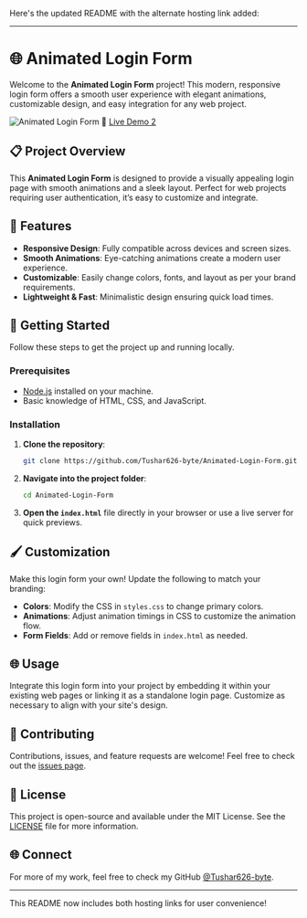 Here's the updated README with the alternate hosting link added:

---

# 🌐 Animated Login Form

Welcome to the **Animated Login Form** project! This modern, responsive login form offers a smooth user experience with elegant animations, customizable design, and easy integration for any web project.

![Animated Login Form](https://github.com/Tushar626-byte/Animated-Login-Form/assets/your-image.png) <!-- Replace with an actual image link if available -->
🔗 [Live Demo 2](https://animated-login-form-two.vercel.app/)

## 📋 Project Overview

This **Animated Login Form** is designed to provide a visually appealing login page with smooth animations and a sleek layout. Perfect for web projects requiring user authentication, it’s easy to customize and integrate.

## 🌟 Features

- **Responsive Design**: Fully compatible across devices and screen sizes.
- **Smooth Animations**: Eye-catching animations create a modern user experience.
- **Customizable**: Easily change colors, fonts, and layout as per your brand requirements.
- **Lightweight & Fast**: Minimalistic design ensuring quick load times.

## 🚀 Getting Started

Follow these steps to get the project up and running locally.

### Prerequisites

- [Node.js](https://nodejs.org/) installed on your machine.
- Basic knowledge of HTML, CSS, and JavaScript.

### Installation

1. **Clone the repository**:
   ```bash
   git clone https://github.com/Tushar626-byte/Animated-Login-Form.git
   ```
2. **Navigate into the project folder**:
   ```bash
   cd Animated-Login-Form
   ```
3. **Open the `index.html`** file directly in your browser or use a live server for quick previews.

## 🖌️ Customization

Make this login form your own! Update the following to match your branding:

- **Colors**: Modify the CSS in `styles.css` to change primary colors.
- **Animations**: Adjust animation timings in CSS to customize the animation flow.
- **Form Fields**: Add or remove fields in `index.html` as needed.

## 🌐 Usage

Integrate this login form into your project by embedding it within your existing web pages or linking it as a standalone login page. Customize as necessary to align with your site's design.

## 🤝 Contributing

Contributions, issues, and feature requests are welcome! Feel free to check out the [issues page](https://github.com/Tushar626-byte/Animated-Login-Form/issues).

## 📄 License

This project is open-source and available under the MIT License. See the [LICENSE](LICENSE) file for more information.

## 🌐 Connect

For more of my work, feel free to check my GitHub [@Tushar626-byte](https://github.com/Tushar626-byte). 

---

This README now includes both hosting links for user convenience!
